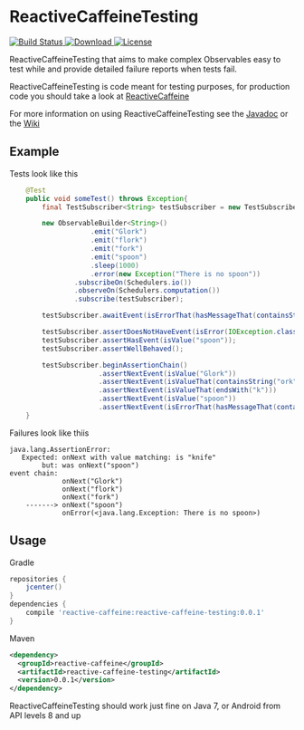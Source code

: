 # ReactiveCaffeineTesting
[![Build Status](https://travis-ci.org/EanLombardo/ReactiveCaffeineTesting.svg?branch=master)](https://travis-ci.org/EanLombardo/ReactiveCaffeineTesting)[ ![Download](https://api.bintray.com/packages/eanlombardo/maven/ReactiveCaffeineTesting/images/download.svg) ](https://bintray.com/eanlombardo/maven/ReactiveCaffeineTesting/_latestVersion)[![License](http://img.shields.io/:license-apache-blue.svg?style=flat-square)](http://www.apache.org/licenses/LICENSE-2.0.html)


ReactiveCaffeineTesting that aims to make complex Observables easy to test while and provide detailed failure reports when tests fail.

ReactiveCaffeineTesting is code meant for testing purposes, for production code you should take a look at [ReactiveCaffeine](https://github.com/EanLombardo/ReactiveCaffeine)

For more information on using ReactiveCaffeineTesting see the [Javadoc](http://eanlombardo.github.io/ReactiveCaffeineTesting/) or the [Wiki](https://github.com/EanLombardo/ReactiveCaffeineTesting/wiki)

## Example
Tests look like this
```Java    
    @Test
    public void someTest() throws Exception{
        final TestSubscriber<String> testSubscriber = new TestSubscriber<>();

        new ObservableBuilder<String>()
                    .emit("Glork")
                    .emit("flork")
                    .emit("fork")
                    .emit("spoon")
                    .sleep(1000)
                    .error(new Exception("There is no spoon"))
                .subscribeOn(Schedulers.io())
                .observeOn(Schedulers.computation())
                .subscribe(testSubscriber);

        testSubscriber.awaitEvent(isErrorThat(hasMessageThat(containsString("no spoon"))));

        testSubscriber.assertDoesNotHaveEvent(isError(IOException.class));
        testSubscriber.assertHasEvent(isValue("spoon"));
        testSubscriber.assertWellBehaved();

        testSubscriber.beginAssertionChain()
                      .assertNextEvent(isValue("Glork"))
                      .assertNextEvent(isValueThat(containsString("ork")))
                      .assertNextEvent(isValueThat(endsWith("k")))
                      .assertNextEvent(isValue("spoon"))
                      .assertNextEvent(isErrorThat(hasMessageThat(containsString("no spoon"))));
    }
```

Failures look like thiis
```
java.lang.AssertionError: 
   Expected: onNext with value matching: is "knife"
        but: was onNext("spoon")
event chain: 
             onNext("Glork")
             onNext("flork")
             onNext("fork")
    -------> onNext("spoon")
             onError(<java.lang.Exception: There is no spoon>)
```

## Usage
Gradle
```Groovy
repositories {
    jcenter()
}
dependencies {
    compile 'reactive-caffeine:reactive-caffeine-testing:0.0.1'
}
```
Maven
```XML
<dependency>
  <groupId>reactive-caffeine</groupId>
  <artifactId>reactive-caffeine-testing</artifactId>
  <version>0.0.1</version>
</dependency>
```

ReactiveCaffeineTesting should work just fine on Java 7, or Android from API levels 8 and up
